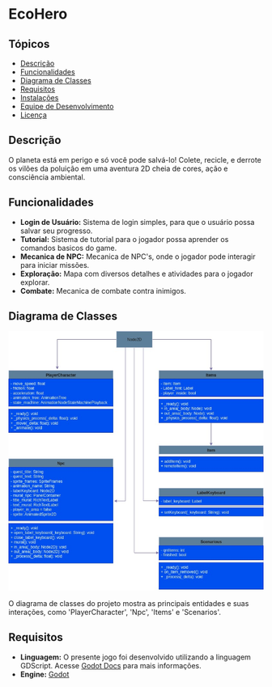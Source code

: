 # EcoHero

## Tópicos

- [Descrição](#descrição)
- [Funcionalidades](#funcionalidades)
- [Diagrama de Classes](#diagrama-de-classes)
- [Requisitos](#requisitos)
- [Instalações](#instalações)
- [Equipe de Desenvolvimento](#equipe-de-desenvolvimento)
- [Licença](#licença)

## Descrição

O planeta está em perigo e só você pode salvá-lo! Colete, recicle, e derrote os vilões da poluição em uma aventura 2D cheia de cores, ação e consciência ambiental.

## Funcionalidades

- **Login de Usuário:** Sistema de login simples, para que o usuário possa salvar seu progresso.
- **Tutorial:** Sistema de tutorial para o jogador possa aprender os comandos basicos do game.
- **Mecanica de NPC:** Mecanica de NPC's, onde o jogador pode interagir para iniciar missões.
- **Exploração:** Mapa com diversos detalhes e atividades para o jogador explorar.
- **Combate:** Mecanica de combate contra inimigos.

## Diagrama de Classes

![Diagrama de Classes](/images/diagrama.jpeg)

O diagrama de classes do projeto mostra as principais entidades e suas interações, como 'PlayerCharacter', 'Npc', 'Items' e 'Scenarios'.

## Requisitos

- **Linguagem:** O presente jogo foi desenvolvido utilizando a linguagem GDScript. Acesse [Godot Docs](https://docs.godotengine.org/pt-br/4.x/tutorials/scripting/gdscript/gdscript_basics.html) para mais informações.
- **Engine:** [Godot](https://godotengine.org/) 


